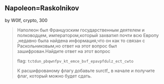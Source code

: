 ## Napoleon=Raskolnikov
by W0lf, crypto, 300

>Наполеон был Французским государственным деятелем и полководцем, императором,который захватил почти всю  Европу ,недавно была найдена информация,что он как то связан с Раскольниковым,но ответ на этот вопрос был зашифрован.Найдите ответ на этот вопрос
>
> flag: `tctdun_pbqwnfpv_kt_emce_bvf_epavpfdulz_ect_cwto`
>
> К расшифрованому флагу добавьте surctf_ в начале и получите флаг, который можно будет сдать.

